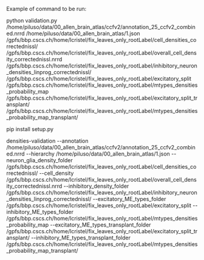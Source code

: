 Example of command to be run:

python validation.py
/home/piluso/data/00_allen_brain_atlas/ccfv2/annotation_25_ccfv2_combined.nrrd
/home/piluso/data/00_allen_brain_atlas/1.json
/gpfs/bbp.cscs.ch/home/lcristel/fix_leaves_only_rootLabel/cell_densities_correctednissl/
/gpfs/bbp.cscs.ch/home/lcristel/fix_leaves_only_rootLabel/overall_cell_density_correctednissl.nrrd
/gpfs/bbp.cscs.ch/home/lcristel/fix_leaves_only_rootLabel/inhibitory_neuron_densities_linprog_correctednissl/
/gpfs/bbp.cscs.ch/home/lcristel/fix_leaves_only_rootLabel/excitatory_split
/gpfs/bbp.cscs.ch/home/lcristel/fix_leaves_only_rootLabel/mtypes_densities_probability_map
/gpfs/bbp.cscs.ch/home/lcristel/fix_leaves_only_rootLabel/excitatory_split_transplant/
/gpfs/bbp.cscs.ch/home/lcristel/fix_leaves_only_rootLabel/mtypes_densities_probability_map_transplant/

pip install setup.py

densities-validation
--annotation /home/piluso/data/00_allen_brain_atlas/ccfv2/annotation_25_ccfv2_combined.nrrd
--hierarchy /home/piluso/data/00_allen_brain_atlas/1.json
--neuron_glia_density_folder /gpfs/bbp.cscs.ch/home/lcristel/fix_leaves_only_rootLabel/cell_densities_correctednissl/
--cell_density /gpfs/bbp.cscs.ch/home/lcristel/fix_leaves_only_rootLabel/overall_cell_density_correctednissl.nrrd
--inhibitory_density_folder /gpfs/bbp.cscs.ch/home/lcristel/fix_leaves_only_rootLabel/inhibitory_neuron_densities_linprog_correctednissl/
--excitatory_ME_types_folder /gpfs/bbp.cscs.ch/home/lcristel/fix_leaves_only_rootLabel/excitatory_split
--inhibitory_ME_types_folder /gpfs/bbp.cscs.ch/home/lcristel/fix_leaves_only_rootLabel/mtypes_densities_probability_map
--excitatory_ME_types_transplant_folder /gpfs/bbp.cscs.ch/home/lcristel/fix_leaves_only_rootLabel/excitatory_split_transplant/
--inhibitory_ME_types_transplant_folder /gpfs/bbp.cscs.ch/home/lcristel/fix_leaves_only_rootLabel/mtypes_densities_probability_map_transplant/